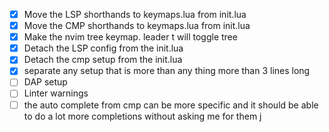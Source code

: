 - [x] Move the LSP shorthands to keymaps.lua from init.lua  
- [x] Move the CMP shorthands to keymaps.lua from init.lua 
- [x] Make the nvim tree keymap. leader t will toggle tree
- [x] Detach the LSP config from the init.lua 
- [x] Detach the cmp setup from the init.lua 
- [x] separate any setup that is more than any thing more than 3 lines long
- [ ] DAP setup
- [ ] Linter warnings
- [ ] the auto complete from cmp can be more specific and it should be able to do a lot more completions without asking me for them j
